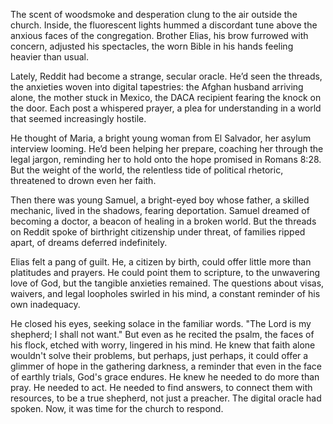 The scent of woodsmoke and desperation clung to the air outside the church. Inside, the fluorescent lights hummed a discordant tune above the anxious faces of the congregation. Brother Elias, his brow furrowed with concern, adjusted his spectacles, the worn Bible in his hands feeling heavier than usual.

Lately, Reddit had become a strange, secular oracle. He’d seen the threads, the anxieties woven into digital tapestries: the Afghan husband arriving alone, the mother stuck in Mexico, the DACA recipient fearing the knock on the door. Each post a whispered prayer, a plea for understanding in a world that seemed increasingly hostile.

He thought of Maria, a bright young woman from El Salvador, her asylum interview looming. He’d been helping her prepare, coaching her through the legal jargon, reminding her to hold onto the hope promised in Romans 8:28. But the weight of the world, the relentless tide of political rhetoric, threatened to drown even her faith.

Then there was young Samuel, a bright-eyed boy whose father, a skilled mechanic, lived in the shadows, fearing deportation. Samuel dreamed of becoming a doctor, a beacon of healing in a broken world. But the threads on Reddit spoke of birthright citizenship under threat, of families ripped apart, of dreams deferred indefinitely.

Elias felt a pang of guilt. He, a citizen by birth, could offer little more than platitudes and prayers. He could point them to scripture, to the unwavering love of God, but the tangible anxieties remained. The questions about visas, waivers, and legal loopholes swirled in his mind, a constant reminder of his own inadequacy.

He closed his eyes, seeking solace in the familiar words. "The Lord is my shepherd; I shall not want." But even as he recited the psalm, the faces of his flock, etched with worry, lingered in his mind. He knew that faith alone wouldn't solve their problems, but perhaps, just perhaps, it could offer a glimmer of hope in the gathering darkness, a reminder that even in the face of earthly trials, God's grace endures. He knew he needed to do more than pray. He needed to act. He needed to find answers, to connect them with resources, to be a true shepherd, not just a preacher. The digital oracle had spoken. Now, it was time for the church to respond.